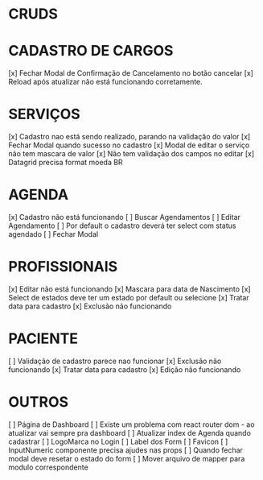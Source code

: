 # CRUDS

# CADASTRO DE CARGOS

[x] Fechar Modal de Confirmação de Cancelamento no botão cancelar
[x] Reload após atualizar não está funcionando corretamente.

# SERVIÇOS

[x] Cadastro nao está sendo realizado, parando na validação do valor
[x] Fechar Modal quando sucesso no cadastro
[x] Modal de editar o serviço não tem mascara de valor
[x] Não tem validação dos campos no editar
[x] Datagrid precisa format moeda BR

# AGENDA

[x] Cadastro não está funcionando
[ ] Buscar Agendamentos
[ ] Editar Agendamento
[ ] Por default o cadastro deverá ter select com status agendado
[ ] Fechar Modal

# PROFISSIONAIS

[x] Editar não está funcionando
[x] Mascara para data de Nascimento
[x] Select de estados deve ter um estado por default ou selecione
[x] Tratar data para cadastro
[x] Exclusão não funcionando

# PACIENTE

[ ] Validação de cadastro parece nao funcionar
[x] Exclusão não funcionando
[x] Tratar data para cadastro
[x] Edição não funcionando

# OUTROS

[ ] Página de Dashboard
[ ] Existe um problema com react router dom - ao atualizar vai sempre pra dashboard
[ ] Atualizar index de Agenda quando cadastrar
[ ] LogoMarca no Login
[ ] Label dos Form
[ ] Favicon
[ ] InputNumeric componente precisa ajudes nas props
[ ] Quando fechar modal deve resetar o estado do form
[ ] Mover arquivo de mapper para modulo correspondente
